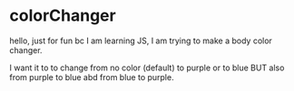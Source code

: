 # colorChanger

hello, just for fun bc I am learning JS, I am trying to make a body color changer.

I want it to to change from no color (default) to purple or to blue BUT also from purple to blue abd from blue to purple.
